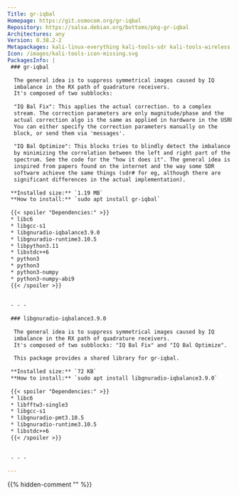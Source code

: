 ```yaml
---
Title: gr-iqbal
Homepage: https://git.osmocom.org/gr-iqbal
Repository: https://salsa.debian.org/bottoms/pkg-gr-iqbal
Architectures: any
Version: 0.38.2-2
Metapackages: kali-linux-everything kali-tools-sdr kali-tools-wireless 
Icon: /images/kali-tools-icon-missing.svg
PackagesInfo: |
 ### gr-iqbal
 
  The general idea is to suppress symmetrical images caused by IQ
  imbalance in the RX path of quadrature receivers.
  It's composed of two subblocks:
   
  "IQ Bal Fix": This applies the actual correction. to a complex
  stream. The correction parameters are only magnitude/phase and the
  actual correction algo is the same as applied in hardware in the USRP.
  You can either specify the correction parameters manually on the
  block, or send them via 'messages'.
   
  "IQ Bal Optimize": This blocks tries to blindly detect the imbalance
  by minimizing the correlation between the left and right part of the
  spectrum. See the code for the "how it does it". The general idea is
  inspired from papers found on the internet and the way some SDR
  software achieve the same things (sdr# for eg, although there are
  significant differences in the actual implementation).
 
 **Installed size:** `1.19 MB`  
 **How to install:** `sudo apt install gr-iqbal`  
 
 {{< spoiler "Dependencies:" >}}
 * libc6 
 * libgcc-s1 
 * libgnuradio-iqbalance3.9.0 
 * libgnuradio-runtime3.10.5 
 * libpython3.11 
 * libstdc++6 
 * python3
 * python3 
 * python3-numpy 
 * python3-numpy-abi9
 {{< /spoiler >}}
 
 
 - - -
 
 ### libgnuradio-iqbalance3.9.0
 
  The general idea is to suppress symmetrical images caused by IQ
  imbalance in the RX path of quadrature receivers.
  It's composed of two subblocks: "IQ Bal Fix" and "IQ Bal Optimize".
   
  This package provides a shared library for gr-iqbal.
 
 **Installed size:** `72 KB`  
 **How to install:** `sudo apt install libgnuradio-iqbalance3.9.0`  
 
 {{< spoiler "Dependencies:" >}}
 * libc6 
 * libfftw3-single3 
 * libgcc-s1 
 * libgnuradio-pmt3.10.5 
 * libgnuradio-runtime3.10.5 
 * libstdc++6 
 {{< /spoiler >}}
 
 
 - - -
 
---
```

{{% hidden-comment "<!--Do not edit anything above this line-->" %}}
